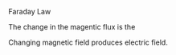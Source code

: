 


Faraday Law

The change in the magentic flux is the 

Changing magnetic field produces electric field.


